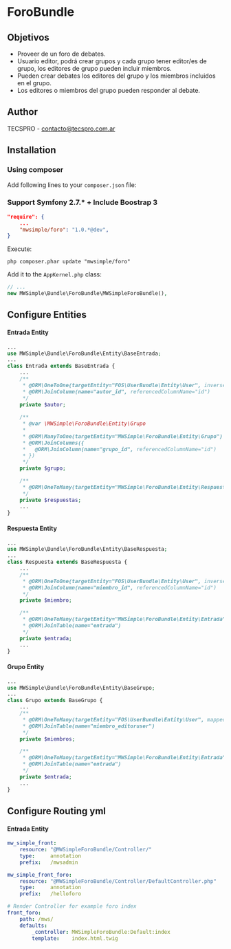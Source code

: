 # ForoBundle

## Objetivos
- Proveer de un foro de debates.
- Usuario editor, podrá crear grupos y cada grupo tener editor/es de grupo, los editores de grupo pueden incluir miembros.
- Pueden crear debates los editores del grupo y los miembros incluidos en el grupo.
- Los editores o miembros del grupo pueden responder al debate.

## Author

TECSPRO - contacto@tecspro.com.ar

## Installation

### Using composer

Add following lines to your `composer.json` file:

### Support Symfony 2.7.* + Include Boostrap 3

```json
"require": {
    ...
    "mwsimple/foro": "1.0.*@dev",
}
```

Execute:

```cli
php composer.phar update "mwsimple/foro"
```

Add it to the `AppKernel.php` class:

```php
// ...
new MWSimple\Bundle\ForoBundle\MWSimpleForoBundle(),
```

## Configure Entities

#### Entrada Entity
```php
...
use MWSimple\Bundle\ForoBundle\Entity\BaseEntrada;
...
class Entrada extends BaseEntrada {
    ...
    /**
     * @ORM\OneToOne(targetEntity="FOS\UserBundle\Entity\User", inversedBy="username")
     * @ORM\JoinColumn(name="autor_id", referencedColumnName="id")
     */
    private $autor;
    
    /**
     * @var \MWSimple\ForoBundle\Entity\Grupo
     *
     * @ORM\ManyToOne(targetEntity="MWSimple\ForoBundle\Entity\Grupo")
     * @ORM\JoinColumns({
     *   @ORM\JoinColumn(name="grupo_id", referencedColumnName="id")
     * })
     */
    private $grupo;

    /**
     * @ORM\OneToMany(targetEntity="MWSimple\ForoBundle\Entity\Respuesta", mappedBy="entrada")
     */
    private $respuestas;
    ...
}
```
#### Respuesta Entity
```php
...
use MWSimple\Bundle\ForoBundle\Entity\BaseRespuesta;
...
class Respuesta extends BaseRespuesta {
    ...
    /**
     * @ORM\OneToOne(targetEntity="FOS\UserBundle\Entity\User", inversedBy="username")
     * @ORM\JoinColumn(name="miembro_id", referencedColumnName="id")
     */
    private $miembro;

    /**
     * @ORM\OneToMany(targetEntity="MWSimple\ForoBundle\Entity\Entrada", mappedBy="grupo_id")
     * @ORM\JoinTable(name="entrada")
     */
    private $entrada;
    ...
}
```
#### Grupo Entity
```php
...
use MWSimple\Bundle\ForoBundle\Entity\BaseGrupo;
...
class Grupo extends BaseGrupo {
    ...
    /**
     * @ORM\OneToMany(targetEntity="FOS\UserBundle\Entity\User", mappedBy="username")
     * @ORM\JoinTable(name="miembro_editoruser")
     */
    private $miembros;

    /**
     * @ORM\OneToMany(targetEntity="MWSimple\ForoBundle\Entity\Entrada", mappedBy="grupo_id")
     * @ORM\JoinTable(name="entrada")
     */
    private $entrada;
    ...
}
```

## Configure Routing yml

#### Entrada Entity
```yaml
mw_simple_front:
    resource: "@MWSimpleForoBundle/Controller/"
    type:     annotation
    prefix:   /mwsadmin

mw_simple_front_foro:
    resource: "@MWSimpleForoBundle/Controller/DefaultController.php"
    type:     annotation
    prefix:   /helloforo

# Render Controller for example foro index
front_foro:
    path: /mws/
    defaults:
        _controller: MWSimpleForoBundle:Default:index
        template:    index.html.twig
```
#
